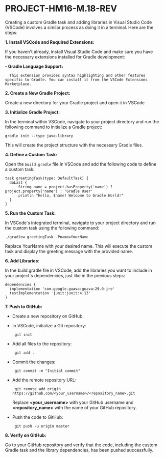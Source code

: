 # PROJECT-HM16-M.18-REV
Creating a custom Gradle task and adding libraries in Visual Studio Code (VSCode) involves a similar process as doing it in a terminal. 
Here are the steps:

**1. Install VSCode and Required Extensions:**
  
  If you haven't already, install Visual Studio Code and make sure you have the necessary extensions installed for Gradle development:

**-   Gradle Language Support:**
      
      This extension provides syntax highlighting and other features specific to Gradle. You can install it from the VSCode Extensions Marketplace.


**2. Create a New Gradle Project:**
  
  Create a new directory for your Gradle project and open it in VSCode.


**3. Initialize Gradle Project:**
  
  In the terminal within VSCode, navigate to your project directory and run the following command to initialize a Gradle project:
    
    gradle init --type java-library
  
  This will create the project structure with the necessary Gradle files.

**4. Define a Custom Task:**
  
  Open the `build.gradle` file in VSCode and add the following code to define a custom task:
    
    task greetingTask(type: DefaultTask) {
      doLast {
          String name = project.hasProperty('name') ? project.property('name') : 'Gradle User'
          println "Hello, $name! Welcome to Gradle World!"
      }
    }

**5. Run the Custom Task:**

  In VSCode's integrated terminal, navigate to your project directory and run the custom task using the following command:
  
    ./gradlew greetingTask -Pname=YourName

  Replace YourName with your desired name. This will execute the custom task and display the greeting message with the provided name.

**6. Add Libraries:**

  In the build.gradle file in VSCode, add the libraries you want to include in your project's dependencies, just like in the previous steps:

	dependencies {
      implementation 'com.google.guava:guava:29.0-jre'
      testImplementation 'junit:junit:4.13'
	}

**7. Push to GitHub:**

  - Create a new repository on GitHub.

  - In VSCode, initialize a Git repository:
    
    	 git init

	
  - Add all files to the repository:

     	 git add .

  - Commit the changes:

   		 git commit -m "Initial commit"

  - Add the remote repository URL:
    
   		 git remote add origin https://github.com/<your_username>/<repository_name>.git

    Replace **<your_username>** with your GitHub username and **<repository_name>** with the name of your GitHub repository.

  - Push the code to GitHub:

   		 git push -u origin master

**8. Verify on GitHub:**
	
Go to your GitHub repository and verify that the code, including the custom Gradle task and the library dependencies, has been pushed successfully.
